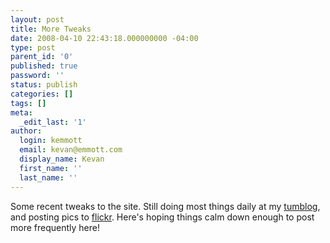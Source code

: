 ```yaml
---
layout: post
title: More Tweaks
date: 2008-04-10 22:43:18.000000000 -04:00
type: post
parent_id: '0'
published: true
password: ''
status: publish
categories: []
tags: []
meta:
  _edit_last: '1'
author:
  login: kemmott
  email: kevan@emmott.com
  display_name: Kevan
  first_name: ''
  last_name: ''
---
```

<p>Some recent tweaks to the site. Still doing most things daily at my <a href="http://bri.cx">tumblog</a>, and posting pics to <a href="http://flickr.com/photos/kevan">flickr</a>. Here's hoping things calm down enough to post more frequently here!</p>
